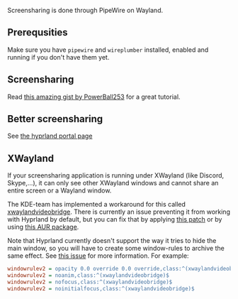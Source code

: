 Screensharing is done through PipeWire on Wayland.

## Prerequsities

Make sure you have `pipewire` and `wireplumber` installed, enabled and running
if you don't have them yet.

## Screensharing

Read
[this amazing gist by PowerBall253](https://gist.github.com/PowerBall253/2dea6ddf6974ba4e5d26c3139ffb7580)
for a great tutorial.

## Better screensharing

See [the hyprland portal page](../Hyprland-desktop-portal)

## XWayland

If your screensharing application is running under XWayland (like Discord, Skype,...), it can only see other XWayland windows and cannot share an entire screen or a Wayland window.

The KDE-team has implemented a workaround for this called [xwaylandvideobridge](https://invent.kde.org/system/xwaylandvideobridge). There is currently an issue preventing it from working with Hyprland by default, but you can fix that by applying [this patch](https://aur.archlinux.org/cgit/aur.git/plain/cursor-mode.patch?h=xwaylandvideobridge-cursor-mode-2-git) or by using [this AUR package](https://aur.archlinux.org/packages/xwaylandvideobridge-cursor-mode-2-git).

Note that Hyprland currently doesn't support the way it tries to hide the main window, so you will have to create some window-rules to archive the same effect. See [this issue](https://invent.kde.org/system/xwaylandvideobridge/-/issues/1) for more information. For example:
```ini
windowrulev2 = opacity 0.0 override 0.0 override,class:^(xwaylandvideobridge)$
windowrulev2 = noanim,class:^(xwaylandvideobridge)$
windowrulev2 = nofocus,class:^(xwaylandvideobridge)$
windowrulev2 = noinitialfocus,class:^(xwaylandvideobridge)$
```
